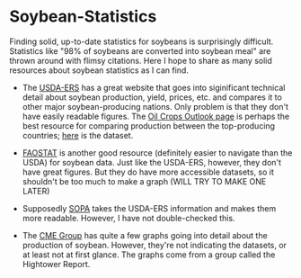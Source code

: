 # Soybean-Statistics
Finding solid, up-to-date statistics for soybeans is surprisingly difficult. Statistics like "98% of soybeans are converted into soybean meal" are thrown around with flimsy citations. Here I hope to share as many solid resources about soybean statistics as I can find.


* The [USDA-ERS](https://www.ers.usda.gov/topics/crops/soybeans-oil-crops/related-data-statistics/) has a great website that goes into siginificant technical detail about soybean production, yield, prices, etc. and compares it to other major soybean-producing nations. Only problem is that they don't have easily readable figures. The [Oil Crops Outlook page](https://www.ers.usda.gov/publications/#!topicid=&subtopicid=&series=OCS&authorid=&page=1&sortfield=date&sortascending=false) is perhaps the best resource for comparing production between the top-producing countries; [here](https://usda.library.cornell.edu/concern/publications/5x21tf41f?locale=en) is the dataset.

* [FAOSTAT](http://www.fao.org/faostat/en/#search/soybean) is another good resource (definitely easier to navigate than the USDA) for soybean data. Just like the USDA-ERS, however, they don't have great figures. But they do have more accessible datasets, so it shouldn't be too much to make a graph (WILL TRY TO MAKE ONE LATER)

* Supposedly [SOPA](http://www.sopa.org/statistics/world-soybean-production/) takes the USDA-ERS information and makes them more readable. However, I have not double-checked this.

* The [CME Group](https://www.cmegroup.com/trading/agricultural/soybean-reports.html) has quite a few graphs going into detail about the production of soybean. However, they're not indicating the datasets, or at least not at first glance. The graphs come from a group called the Hightower Report.
